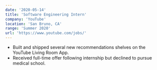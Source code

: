 ```yaml
---
date: '2020-05-14'
title: 'Software Engineering Intern'
company: 'YouTube'
location: 'San Bruno, CA'
range: 'Summer 2020'
url: 'https://www.youtube.com/jobs/'
---
```


- Built and shipped several new recommendations shelves on the YouTube Living Room App.
- Received full-time offer following internship but declined to pursue medical school.

